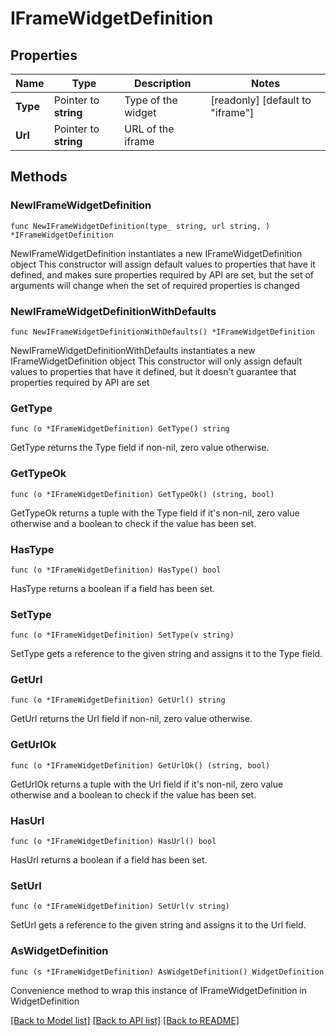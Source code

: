 # IFrameWidgetDefinition

## Properties

Name | Type | Description | Notes
------------ | ------------- | ------------- | -------------
**Type** | Pointer to **string** | Type of the widget | [readonly] [default to "iframe"]
**Url** | Pointer to **string** | URL of the iframe | 

## Methods

### NewIFrameWidgetDefinition

`func NewIFrameWidgetDefinition(type_ string, url string, ) *IFrameWidgetDefinition`

NewIFrameWidgetDefinition instantiates a new IFrameWidgetDefinition object
This constructor will assign default values to properties that have it defined,
and makes sure properties required by API are set, but the set of arguments
will change when the set of required properties is changed

### NewIFrameWidgetDefinitionWithDefaults

`func NewIFrameWidgetDefinitionWithDefaults() *IFrameWidgetDefinition`

NewIFrameWidgetDefinitionWithDefaults instantiates a new IFrameWidgetDefinition object
This constructor will only assign default values to properties that have it defined,
but it doesn't guarantee that properties required by API are set

### GetType

`func (o *IFrameWidgetDefinition) GetType() string`

GetType returns the Type field if non-nil, zero value otherwise.

### GetTypeOk

`func (o *IFrameWidgetDefinition) GetTypeOk() (string, bool)`

GetTypeOk returns a tuple with the Type field if it's non-nil, zero value otherwise
and a boolean to check if the value has been set.

### HasType

`func (o *IFrameWidgetDefinition) HasType() bool`

HasType returns a boolean if a field has been set.

### SetType

`func (o *IFrameWidgetDefinition) SetType(v string)`

SetType gets a reference to the given string and assigns it to the Type field.

### GetUrl

`func (o *IFrameWidgetDefinition) GetUrl() string`

GetUrl returns the Url field if non-nil, zero value otherwise.

### GetUrlOk

`func (o *IFrameWidgetDefinition) GetUrlOk() (string, bool)`

GetUrlOk returns a tuple with the Url field if it's non-nil, zero value otherwise
and a boolean to check if the value has been set.

### HasUrl

`func (o *IFrameWidgetDefinition) HasUrl() bool`

HasUrl returns a boolean if a field has been set.

### SetUrl

`func (o *IFrameWidgetDefinition) SetUrl(v string)`

SetUrl gets a reference to the given string and assigns it to the Url field.


### AsWidgetDefinition

`func (s *IFrameWidgetDefinition) AsWidgetDefinition() WidgetDefinition`

Convenience method to wrap this instance of IFrameWidgetDefinition in WidgetDefinition

[[Back to Model list]](../README.md#documentation-for-models) [[Back to API list]](../README.md#documentation-for-api-endpoints) [[Back to README]](../README.md)


